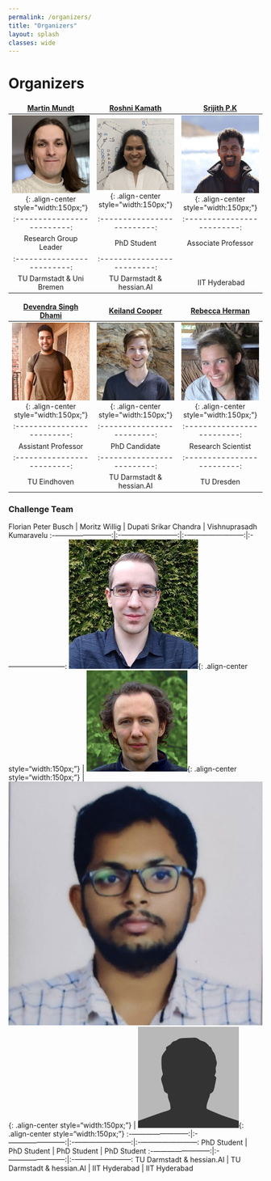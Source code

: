 ```yaml
---
permalink: /organizers/
title: "Organizers"
layout: splash
classes: wide
---
```

 <style type="text/css">
    .image-left {
      display: block;
      margin-left: auto;
      margin-right: auto;
      float: right;
    }
    td, th {
   		border: none!important;
   	} 
   	table th:first-of-type {
    	width: 15%;
	}
	table th:nth-of-type(2) {
    	width: 15%;
	}
	table th:nth-of-type(3) {
    	width: 15%;
	}
	table th:nth-of-type(4) {
    	width: 15%;
	}
	table th:nth-of-type(5) {
    	width: 15%;
	}
	table th:nth-of-type(6) {
    	width: 15%;
	}
 </style>


# Organizers 

<a href="http://owll-lab.com">Martin Mundt</a> |  <a href="https://ml-research.github.io/people/rkamath/index.html">Roshni Kamath</a> | <a href="https://sites.google.com/site/pksrijith/home">Srijith P.K</a>
:-------------------------:|:-------------------------:|:-------------------------:
![image-left]( /assets/images/martin.jpg){: .align-center style="width:150px;"}  |  ![image-left]( /assets/images/roshni.jpeg){: .align-center style="width:150px;"} | ![image-left]( /assets/images/srijith.jpeg){: .align-center style="width:150px;"}
:-------------------------:|:-------------------------:|:-------------------------:
Research Group Leader  | PhD Student | Associate Professor
:-------------------------:|:-------------------------: 
TU Darmstadt & Uni Bremen | TU Darmstadt & hessian.AI | IIT Hyderabad 


<a href="https://sites.google.com/view/devendradhami">Devendra Singh Dhami</a> |  <a href="https://www.kwcooper.xyz">Keiland Cooper</a> | <a href="https://www.google.com/url?sa=t&rct=j&q=&esrc=s&source=web&cd=&cad=rja&uact=8&ved=2ahUKEwjeku2ahtqBAxUYI0QIHRzUD0YQFnoECBYQAQ&url=https%3A%2F%2Fde.linkedin.com%2Fin%2Frebecca-herman&usg=AOvVaw01_2afPQu3_DM08kgo1AD2&opi=89978449">Rebecca Herman</a>
:-------------------------:|:-------------------------:|:-------------------------:
![image-left]( /assets/images/devendra.jpg){: .align-center style="width:150px;"}  |  ![image-left]( /assets/images/keiland.jpg){: .align-center style="width:150px;"} | ![image-left]( /assets/images/Rebecca.jpeg){: .align-center style="width:150px;"} 
:-------------------------:|:-------------------------:|:-------------------------:
Assistant Professor  | PhD Candidate | Research Scientist
:-------------------------:|:-------------------------:|:-------------------------: 
TU Eindhoven | TU Darmstadt & hessian.AI | TU Dresden


### Challenge Team


Florian Peter Busch |  Moritz Willig | Dupati Srikar Chandra	| Vishnuprasadh Kumaravelu
:-————————:|:-————————:|:-————————:|:-————————: 
![image-left]( /assets/images/florian.jpeg){: .align-center style=“width:150px;”}  |  ![image-left]( /assets/images/moritz.jpeg){: .align-center style=“width:150px;”} | ![image-left]( /assets/images/dupati.jpeg){: .align-center style=“width:150px;”} | ![image-left]( /assets/images/bio-photo.jpg){: .align-center style=“width:150px;”}
:-————————:|:-————————:|:-————————:|:-————————: 
PhD Student  | PhD Student | PhD Student | PhD Student
:-————————:|:-————————:|:-————————: 
TU Darmstadt & hessian.AI | TU Darmstadt & hessian.AI | IIT Hyderabad | IIT Hyderabad








